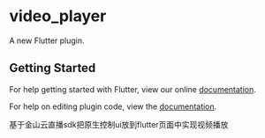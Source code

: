 # video_player

A new Flutter plugin.

## Getting Started

For help getting started with Flutter, view our online
[documentation](https://flutter.io/).

For help on editing plugin code, view the [documentation](https://flutter.io/platform-plugins/#edit-code).

基于金山云直播sdk把原生控制ui放到flutter页面中实现视频播放
